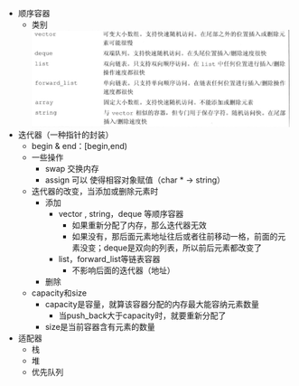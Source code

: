 - 顺序容器
    - 类别 ![image.jpg](../assets/c67ed021-2d67-4384-8fbe-004820dc4267-1115003.jpg)
- 迭代器（一种指针的封装）
    - begin & end：[begin,end)
    - 一些操作
        - swap 交换内存
        - assign 可以 使得相容对象赋值（char * -> string）
    - 迭代器的改变，当添加或删除元素时
        - 添加
            - vector , string，deque 等顺序容器
                - 如果重新分配了内存，那么迭代器无效
                - 如果没有，那后面元素地址往后或者往前移动一格，前面的元素没变；deque是双向的列表，所以前后元素都改变了
            - list，forward_list等链表容器
                - 不影响后面的迭代器（地址）
        - 删除
    - capacity和size
        - capacity是容量，就算该容器分配的内存最大能容纳元素数量
            - 当push_back大于capacity时，就要重新分配了
        - size是当前容器含有元素的数量
- 适配器
    - 栈
    - 堆
    - 优先队列
